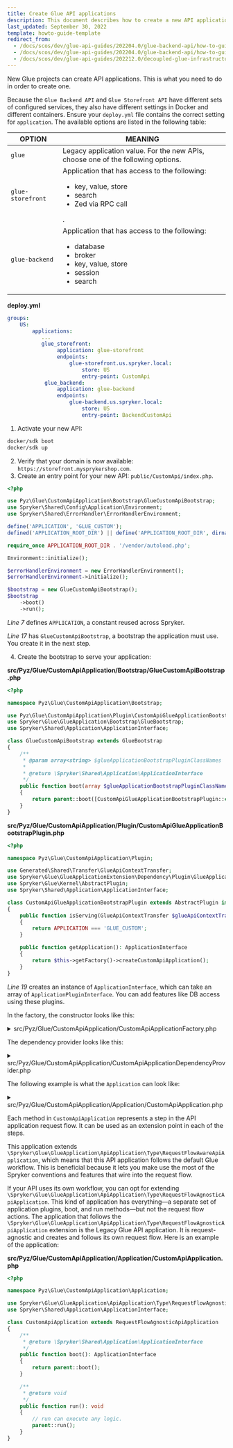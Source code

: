 ```yaml
---
title: Create Glue API applications
description: This document describes how to create a new API application
last_updated: September 30, 2022
template: howto-guide-template
redirect_from:
  - /docs/scos/dev/glue-api-guides/202204.0/glue-backend-api/how-to-guides/create-api-application.html
  - /docs/scos/dev/glue-api-guides/202204.0/glue-backend-api/how-to-guides/how-to-create-api-applications.html
  - /docs/scos/dev/glue-api-guides/202212.0/decoupled-glue-infrastructure/create-glue-api-applications.html
---
```


New Glue projects can create API applications. This is what you need to do in order to create one.


Because the `Glue Backend API` and `Glue Storefront API` have different sets of configured services, they also have different settings in Docker and different containers. Ensure your `deploy.yml` file contains the correct setting for `application`. The available options are listed in the following table:

| OPTION | MEANING                                                                                                                                          |
| --- |--------------------------------------------------------------------------------------------------------------------------------------------------|
| `glue` | Legacy application value. For the new APIs, choose one of the following options.                                                                 |
| `glue-storefront` | Application that has access to the following: <ul><li>key, value, store</li><li>search</li><li>Zed via RPC call</li></ul>.                       |
| `glue-backend` | Application that has access to the following: <ul><li>database</li><li>broker</li><li>key, value, store</li><li>session</li><li>search</li></ul> |

**deploy.yml**

```yml
groups:
    US:
        applications:
           ...
           glue_storefront:
                application: glue-storefront
                endpoints:
                    glue-storefront.us.spryker.local:
                        store: US
                        entry-point: CustomApi
            glue_backend:
                application: glue-backend
                endpoints:
                    glue-backend.us.spryker.local:
                        store: US
                        entry-point: BackendCustomApi
```

1. Activate your new API:

```bash
docker/sdk boot
docker/sdk up
```

2. Verify that your domain is now available: `https://storefront.mysprykershop.com`.
3. Create an entry point for your new API: `public/CustomApi/index.php`.

```php
<?php

use Pyz\Glue\CustomApiApplication\Bootstrap\GlueCustomApiBootstrap;
use Spryker\Shared\Config\Application\Environment;
use Spryker\Shared\ErrorHandler\ErrorHandlerEnvironment;

define('APPLICATION', 'GLUE_CUSTOM');
defined('APPLICATION_ROOT_DIR') || define('APPLICATION_ROOT_DIR', dirname(__DIR__, 2));

require_once APPLICATION_ROOT_DIR . '/vendor/autoload.php';

Environment::initialize();

$errorHandlerEnvironment = new ErrorHandlerEnvironment();
$errorHandlerEnvironment->initialize();

$bootstrap = new GlueCustomApiBootstrap();
$bootstrap
    ->boot()
    ->run();

```

*Line 7* defines `APPLICATION`, a constant reused across Spryker.

*Line 17* has `GlueCustomApiBootstrap`, a bootstrap the application must use. You create it in the next step.

4. Create the bootstrap to serve your application:

**src/Pyz/Glue/CustomApiApplication/Bootstrap/GlueCustomApiBootstrap.php**

```php
<?php

namespace Pyz\Glue\CustomApiApplication\Bootstrap;

use Pyz\Glue\CustomApiApplication\Plugin\CustomApiGlueApplicationBootstrapPlugin;
use Spryker\Glue\GlueApplication\Bootstrap\GlueBootstrap;
use Spryker\Shared\Application\ApplicationInterface;

class GlueCustomApiBootstrap extends GlueBootstrap
{
    /**
     * @param array<string> $glueApplicationBootstrapPluginClassNames
     *
     * @return \Spryker\Shared\Application\ApplicationInterface
     */
    public function boot(array $glueApplicationBootstrapPluginClassNames = []): ApplicationInterface
    {
        return parent::boot([CustomApiGlueApplicationBootstrapPlugin::class]);
    }
}

```

**src/Pyz/Glue/CustomApiApplication/Plugin/CustomApiGlueApplicationBootstrapPlugin.php**

```php
<?php

namespace Pyz\Glue\CustomApiApplication\Plugin;

use Generated\Shared\Transfer\GlueApiContextTransfer;
use Spryker\Glue\GlueApplicationExtension\Dependency\Plugin\GlueApplicationBootstrapPluginInterface;
use Spryker\Glue\Kernel\AbstractPlugin;
use Spryker\Shared\Application\ApplicationInterface;

class CustomApiGlueApplicationBootstrapPlugin extends AbstractPlugin implements GlueApplicationBootstrapPluginInterface
{
    public function isServing(GlueApiContextTransfer $glueApiContextTransfer): bool
    {
        return APPLICATION === 'GLUE_CUSTOM';
    }

    public function getApplication(): ApplicationInterface
    {
        return $this->getFactory()->createCustomApiApplication();
    }
}
```

*Line 19* creates an instance of `ApplicationInterface`, which can take an array of `ApplicationPluginInterface`. You can add features like DB access using these plugins.

In the factory, the constructor looks like this:

<details>
<summary markdown='span'>src/Pyz/Glue/CustomApiApplication/CustomApiApplicationFactory.php</summary>

```php
<?php

namespace Pyz\Glue\CustomApiApplication;

use Pyz\Glue\CustomApiApplication\Application\CustomApiApplication;
use Spryker\Glue\Kernel\AbstractFactory;
use Spryker\Service\Container\ContainerInterface;
use Spryker\Shared\Application\ApplicationInterface;
use Spryker\Shared\Kernel\Container\ContainerProxy;

class CustomApiApplicationFactory extends AbstractFactory
{
    /**
     * @return \Spryker\Shared\Application\ApplicationInterface
     */
    public function createCustomApiApplication(): ApplicationInterface
    {
        return new CustomApiApplication(
            $this->createServiceContainer(),
            $this->getApplicationPlugins(),
        );
    }

    /**
     * @return \Spryker\Service\Container\ContainerInterface
     */
    public function createServiceContainer(): ContainerInterface
    {
        return new ContainerProxy(['logger' => null, 'debug' => $this->getConfig()->isDebugModeEnabled(), 'charset' => 'UTF-8']);
    }

    /**
     * @return array<\Spryker\Shared\ApplicationExtension\Dependency\Plugin\ApplicationPluginInterface>
     */
    public function getApplicationPlugins(): array
    {
        return $this->getProvidedDependency(CustomApiApplicationDependencyProvider::PLUGINS_APPLICATION);
    }
}
```
</details>

The dependency provider looks like this:

<details><summary markdown='span'>src/Pyz/Glue/CustomApiApplication/CustomApiApplicationDependencyProvider.php</summary>

```php
<?php

namespace Pyz\Glue\CustomApiApplication;

use Spryker\Glue\Kernel\AbstractBundleDependencyProvider;
use Spryker\Glue\Kernel\Container;

class CustomApiApplicationDependencyProvider extends AbstractBundleDependencyProvider
{
    public const PLUGINS_APPLICATION = 'PLUGINS_APPLICATION';

    /**
     * @param \Spryker\Glue\Kernel\Container $container
     *
     * @return \Spryker\Glue\Kernel\Container
     */
    public function provideDependencies(Container $container): Container
    {
        $container = parent::provideDependencies($container);
        $container = $this->addApplicationPlugins($container);

        return $container;
    }

    /**
     * @param \Spryker\Glue\Kernel\Container $container
     *
     * @return \Spryker\Glue\Kernel\Container
     */
    protected function addApplicationPlugins(Container $container): Container
    {
        $container->set(static::PLUGINS_APPLICATION, function () {
            return $this->getApplicationPlugins();
        });

        return $container;
    }

    /**
     * @return array<\Spryker\Shared\ApplicationExtension\Dependency\Plugin\ApplicationPluginInterface>
     */
    protected function getApplicationPlugins(): array
    {
        return [];
    }
}
```
</details>

The following example is what the `Application` can look like:

<details><summary markdown='span'>src/Pyz/Glue/CustomApiApplication/Application/CustomApiApplication.php</summary>

```php
<?php

namespace Spryker\Glue\GlueStorefrontApiApplication\Application;

use Spryker\Client\Session\SessionClient;
use Spryker\Glue\GlueApplication\ApiApplication\Type\RequestFlowAwareApiApplication;
use Spryker\Glue\GlueApplication\Session\Storage\MockArraySessionStorage;
use Spryker\Shared\Application\ApplicationInterface;
use Symfony\Component\HttpFoundation\Session\Session;

/**
 * @method \Spryker\Glue\GlueStorefrontApiApplication\GlueStorefrontApiApplicationFactory getFactory()
 */
class GlueStorefrontApiApplication extends RequestFlowAwareApiApplication
{
    /**
     * @return \Spryker\Shared\Application\ApplicationInterface
     */
    public function boot(): ApplicationInterface
    {
        return parent::boot();
    }

    /**
     * @return array<\Spryker\Glue\GlueApplicationExtension\Dependency\Plugin\RequestBuilderPluginInterface>
     */
    public function provideRequestBuilderPlugins(): array
    {
        return $this->getFactory()->getRequestBuilderPlugins();
    }

    /**
     * @return array<\Spryker\Glue\GlueApplicationExtension\Dependency\Plugin\RequestValidatorPluginInterface>
     */
    public function provideRequestValidatorPlugins(): array
    {
        return $this->getFactory()->getRequestValidatorPlugins();
    }

    /**
     * @return array<\Spryker\Glue\GlueApplicationExtension\Dependency\Plugin\RequestAfterRoutingValidatorPluginInterface>
     */
    public function provideRequestAfterRoutingValidatorPlugins(): array
    {
        return $this->getFactory()->getRequestAfterRoutingValidatorPlugins();
    }

    /**
     * @return array<\Spryker\Glue\GlueApplicationExtension\Dependency\Plugin\ResponseFormatterPluginInterface>
     */
    public function provideResponseFormatterPlugins(): array
    {
        return $this->getFactory()->getResponseFormatterPlugins();
    }

}
```
</details>

Each method in `CustomApiApplication` represents a step in the API application request flow. It can be used as an extension point in each of the steps.

This application extends `\Spryker\Glue\GlueApplication\ApiApplication\Type\RequestFlowAwareApiApplication`, which means that this API application follows the default Glue workflow. This is beneficial because it lets you make use the most of the Spryker conventions and features that wire into the request flow.

If your API uses its own workflow, you can opt for extending `\Spryker\Glue\GlueApplication\ApiApplication\Type\RequestFlowAgnosticApiApplication`. This kind of application has everything—a separate set of application plugins, boot, and run methods—but not the request flow actions. The application that follows the `\Spryker\Glue\GlueApplication\ApiApplication\Type\RequestFlowAgnosticApiApplication` extension is the Legacy Glue API application. It is request-agnostic and creates and follows its own request flow. Here is an example of the application:

**src/Pyz/Glue/CustomApiApplication/Application/CustomApiApplication.php**

```php
<?php

namespace Pyz\Glue\CustomApiApplication\Application;

use Spryker\Glue\GlueApplication\ApiApplication\Type\RequestFlowAgnosticApiApplication;
use Spryker\Shared\Application\ApplicationInterface;

class CustomApiApplication extends RequestFlowAgnosticApiApplication
{
    /**
     * @return \Spryker\Shared\Application\ApplicationInterface
     */
    public function boot(): ApplicationInterface
    {
        return parent::boot();
    }

    /**
     * @return void
     */
    public function run(): void
    {
        // run can execute any logic.
        parent::run();
    }
}
```
